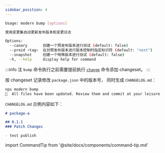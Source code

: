 ```yaml
---
sidebar_position: 4
---
```


```bash
Usage: modern bump [options]

使用变更集自动更新发布版本和变更日志

Options:
  --canary       创建一个预发布版本进行测试 (default: false)
  --preid <tag>  在对预发布版本进行版本控制时指定标识符 (default: "next")
  --snapshot     创建一个特殊版本进行测试 (default: false)
  -h, --help     display help for command
```

:::info 注
`bump` 命令执行之前需要提前执行 [`change`](/docs/apis/commands/monorepo/change) 命令添加 changeset。
:::

按 changeset 记录修改 `package.json` 中的版本号， 同时生成 `CHANGELOG.md`：

```bash
npx modern bump
🦋  All files have been updated. Review them and commit at your leisure
```

`CHANGELOG.md` 示例内容如下：

```md
# package-a

## 0.1.1
### Patch Changes

- test publish

```

import CommandTip from '@site/docs/components/command-tip.md'

<CommandTip />
